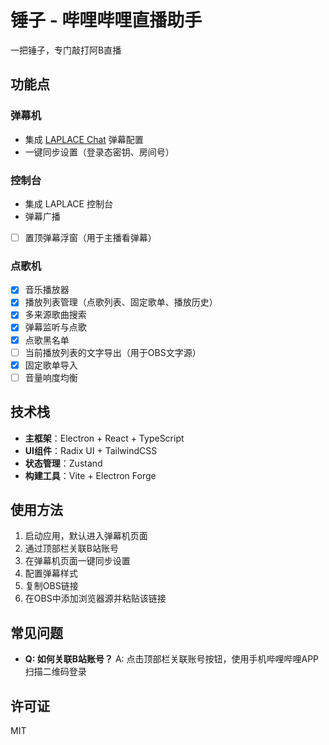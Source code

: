 # 锤子 - 哔哩哔哩直播助手

一把锤子，专门敲打阿B直播

## 功能点

### 弹幕机
- 集成 [LAPLACE Chat](https://chat.laplace.live/) 弹幕配置
- 一键同步设置（登录态密钥、房间号）

### 控制台
- 集成 LAPLACE 控制台
- 弹幕广播
- [ ] 置顶弹幕浮窗（用于主播看弹幕）

### 点歌机
- [x] 音乐播放器
- [x] 播放列表管理（点歌列表、固定歌单、播放历史）
- [x] 多来源歌曲搜索
- [x] 弹幕监听与点歌
- [x] 点歌黑名单
- [ ] 当前播放列表的文字导出（用于OBS文字源）
- [x] 固定歌单导入
- [ ] 音量响度均衡

## 技术栈

- **主框架**：Electron + React + TypeScript
- **UI组件**：Radix UI + TailwindCSS
- **状态管理**：Zustand
- **构建工具**：Vite + Electron Forge

## 使用方法

1. 启动应用，默认进入弹幕机页面
2. 通过顶部栏关联B站账号
3. 在弹幕机页面一键同步设置
4. 配置弹幕样式
5. 复制OBS链接
6. 在OBS中添加浏览器源并粘贴该链接

## 常见问题

- **Q: 如何关联B站账号？**
  A: 点击顶部栏关联账号按钮，使用手机哔哩哔哩APP扫描二维码登录

## 许可证

MIT 